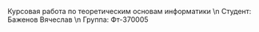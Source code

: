 Курсовая работа по теоретическим основам информатики \n
Студент: Баженов Вячеслав \n
Группа: Фт-370005 

